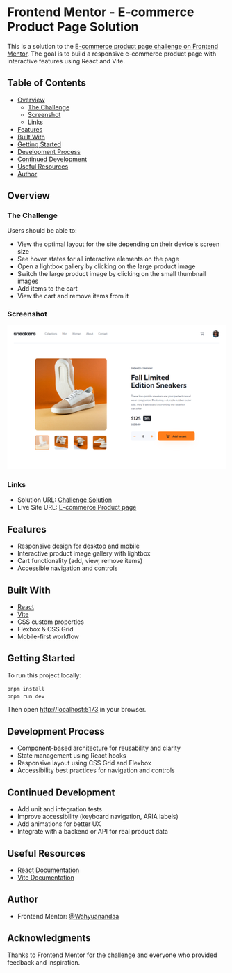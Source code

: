 # Frontend Mentor - E-commerce Product Page Solution

This is a solution to the [E-commerce product page challenge on Frontend Mentor](https://www.frontendmentor.io/challenges/ecommerce-product-page-UPsZ9MJp6). The goal is to build a responsive e-commerce product page with interactive features using React and Vite.

## Table of Contents

- [Overview](#overview)
  - [The Challenge](#the-challenge)
  - [Screenshot](#screenshot)
  - [Links](#links)
- [Features](#features)
- [Built With](#built-with)
- [Getting Started](#getting-started)
- [Development Process](#development-process)
- [Continued Development](#continued-development)
- [Useful Resources](#useful-resources)
- [Author](#author)

## Overview

### The Challenge

Users should be able to:

- View the optimal layout for the site depending on their device's screen size
- See hover states for all interactive elements on the page
- Open a lightbox gallery by clicking on the large product image
- Switch the large product image by clicking on the small thumbnail images
- Add items to the cart
- View the cart and remove items from it

### Screenshot

![Live site screenshot](./screencapture.png)

### Links

- Solution URL: [Challenge Solution](https://www.frontendmentor.io/solutions/e-commerce-product-page-Ewb49RiuNJ)
- Live Site URL: [E-commerce Product page](https://wahyuanandaa.github.io/Ecommerce-Product-Page/)

## Features

- Responsive design for desktop and mobile
- Interactive product image gallery with lightbox
- Cart functionality (add, view, remove items)
- Accessible navigation and controls

## Built With

- [React](https://reactjs.org/)
- [Vite](https://vitejs.dev/)
- CSS custom properties
- Flexbox & CSS Grid
- Mobile-first workflow

## Getting Started

To run this project locally:

```bash
pnpm install
pnpm run dev
```

Then open [http://localhost:5173](http://localhost:5173) in your browser.

## Development Process

- Component-based architecture for reusability and clarity
- State management using React hooks
- Responsive layout using CSS Grid and Flexbox
- Accessibility best practices for navigation and controls

## Continued Development

- Add unit and integration tests
- Improve accessibility (keyboard navigation, ARIA labels)
- Add animations for better UX
- Integrate with a backend or API for real product data

## Useful Resources

- [React Documentation](https://reactjs.org/docs/getting-started.html)
- [Vite Documentation](https://vitejs.dev/guide/)

## Author

- Frontend Mentor: [@Wahyuanandaa](https://www.frontendmentor.io/profile/Wahyuanandaa)

## Acknowledgments

Thanks to Frontend Mentor for the challenge and everyone who provided feedback and inspiration.
